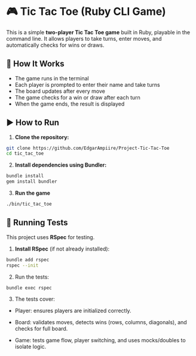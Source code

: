 # 🎮 Tic Tac Toe (Ruby CLI Game)

This is a simple **two-player Tic Tac Toe game** built in Ruby, playable in the command line. It allows players to take turns, enter moves, and automatically checks for wins or draws.

## 🧠 How It Works

- The game runs in the terminal
- Each player is prompted to enter their name and take turns
- The board updates after every move
- The game checks for a win or draw after each turn
- When the game ends, the result is displayed

## ▶️ How to Run

1. **Clone the repository:**

```bash
git clone https://github.com/EdgarAmpiire/Project-Tic-Tac-Toe
cd tic_tac_toe
```

2. **Install dependencies using Bundler:**
```bash
bundle install
gem install bundler
```

3. **Run the game**
```bash
./bin/tic_tac_toe
```

## 🧪 Running Tests

This project uses **RSpec** for testing.

1. **Install RSpec** (if not already installed):
```bash
bundle add rspec
rspec --init
```

2. Run the tests:

```bash
bundle exec rspec
```

3. The tests cover:

- Player: ensures players are initialized correctly.

- Board: validates moves, detects wins (rows, columns, diagonals), and checks for full board.

- Game: tests game flow, player switching, and uses mocks/doubles to isolate logic.
